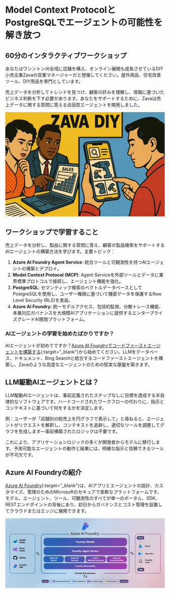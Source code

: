 # Model Context ProtocolとPostgreSQLでエージェントの可能性を解き放つ

## 60分のインタラクティブワークショップ

あなたはワシントン州全域に店舗を構え、オンライン展開も成長させているDIY小売企業Zavaの営業マネージャーだと想像してください。屋外用品、住宅改善ツール、DIY用品を専門としています。

売上データを分析してトレンドを見つけ、顧客の好みを理解し、情報に基づいたビジネス判断を下す必要があります。あなたをサポートするために、Zavaは売上データに関する質問に答える会話型エージェントを開発しました。

![Zava Sales Analysis Agent](media/persona.png)

## ワークショップで学習すること

売上データを分析し、製品に関する質問に答え、顧客の製品検索をサポートするAIエージェントの構築方法を学びます。主要トピック：

1. **Azure AI Foundry Agent Service**: 統合ツールと可観測性を持つAIエージェントの構築とデプロイ。  
2. **Model Context Protocol (MCP)**: Agent Serviceを外部ツールとデータに業界標準プロトコルで接続し、エージェント機能を強化。  
3. **PostgreSQL**: セマンティック検索のベクトルデータベースとしてPostgreSQLを使用し、ユーザー権限に基づいて機密データを保護するRow Level Security (RLS)を実装。
4. **Azure AI Foundry**: 統一モデルアクセス、包括的監視、分散トレース機能、本番対応ガバナンスを大規模AIアプリケーションに提供するエンタープライズグレードAI開発プラットフォーム。

### AIエージェントの学習を始めたばかりですか？

AIエージェントが初めてですか？[Azure AI Foundryでコードファーストエージェントを構築する](https://aka.ms/aitour/WRK552){:target="_blank"}から始めてください。LLMをデータベース、ドキュメント、Bing Searchと統合するコードファーストエージェントを構築し、Zavaのような高度なエージェントのための堅実な基盤を築きます。

## LLM駆動AIエージェントとは？

LLM駆動AIエージェントは、事前定義されたステップなしに目標を達成する半自律的なソフトウェアです。ハードコードされたワークフローの代わりに、指示とコンテキストに基づいて何をするかを決定します。

例：ユーザーが「店舗別の総売上を円グラフで表示して」と尋ねると、エージェントがリクエストを解釈し、コンテキストを追跡し、適切なツールを調整してグラフを生成します—事前構築されたロジックは不要です。

これにより、アプリケーションロジックの多くが開発者からモデルに移行します。予測可能なエージェントの動作と結果には、明確な指示と信頼できるツールが不可欠です。

## Azure AI Foundryの紹介

[Azure AI Foundry](https://azure.microsoft.com/products/ai-foundry/){:target="_blank"}は、AIアプリとエージェントの設計、カスタマイズ、管理のためのMicrosoftのセキュアで柔軟なプラットフォームです。モデル、エージェント、ツール、可観測性のすべてが単一のポータル、SDK、RESTエンドポイントの背後にあり、初日からガバナンスとコスト管理を設置してクラウドまたはエッジに展開できます。

![Azure AI Foundry Architecture](media/azure-ai-foundry.png)
